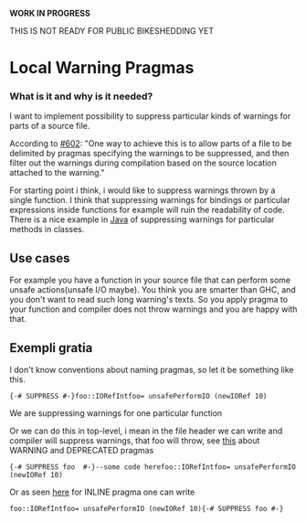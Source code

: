 **WORK IN PROGRESS**


THIS IS NOT READY FOR PUBLIC BIKESHEDDING YET

# Local Warning Pragmas

### What is it and why is it needed?


I want to implement possibility to suppress particular kinds of warnings for parts of a source file.


According to [\#602](https://gitlab.haskell.org//ghc/ghc/issues/602):
"One way to achieve this is to allow parts of a file to be delimited by pragmas specifying the warnings to be suppressed, and then filter out the warnings during compilation based on the source location attached to the warning."


For starting point i think, i would like to suppress warnings thrown by a single function. I think that suppressing warnings for bindings or particular expressions inside functions for example will ruin the readability of code. There is a nice example in [ Java](http://docs.oracle.com/javase/7/docs/api/java/lang/SuppressWarnings.html) of suppressing warnings for particular methods in classes. 

## Use cases


For example you have a function in your source file that can perform some unsafe actions(unsafe I/O maybe). You think you are smarter than GHC, and you don't want to read such long warning's texts. So you apply pragma to your function and compiler does not throw warnings and you are happy with that.

## Exempli gratia


I don't know conventions about naming pragmas, so let it be something like this.

```
{-# SUPPRESS #-}foo::IORefIntfoo= unsafePerformIO (newIORef 10)
```


We are suppressing warnings for one particular function 


Or we can do this in top-level, i mean in the file header we can write and compiler will suppress warnings, that foo will throw, see [ this](https://downloads.haskell.org/~ghc/latest/docs/html/users_guide/pragmas.html) about WARNING and DEPRECATED pragmas

```
{-# SUPPRESS foo  #-}--some code herefoo::IORefIntfoo= unsafePerformIO (newIORef 10)
```


Or as seen [ here](https://downloads.haskell.org/~ghc/latest/docs/html/users_guide/pragmas.html) for INLINE pragma one can write

```
foo::IORefIntfoo= unsafePerformIO (newIORef 10){-# SUPPRESS foo #-}
```